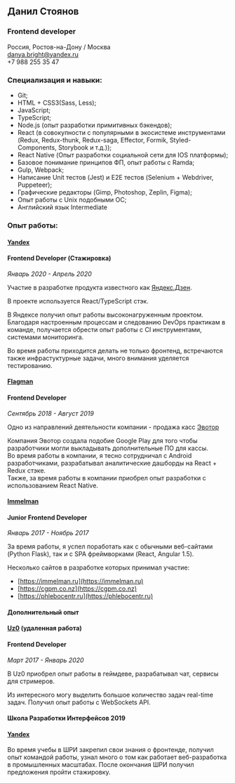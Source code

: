 ## Данил Стоянов
### **Frontend developer**
Россия, Ростов-на-Дону / Москва<br />
danya.bright@yandex.ru<br />
+7 988 255 35 47<br />

### Специализация и навыки:
* Git;
* HTML + CSS3(Sass, Less);
* JavaScript;
* TypeScript;
* Node.js (опыт разработки примитивных бэкендов);
* React (в совокупности с популярными в экосистеме инструментами (Redux, Redux-thunk, Redux-saga, Effector, Formik, Styled-Components, Storybook и т.д.));
* React Native (Опыт разработки социальной сети для IOS платформы);
* Базовое понимание принципов ФП, опыт работы с Ramda;
* Gulp, Webpack;
* Написание Unit тестов (Jest) и E2E тестов (Selenium + Webdriver, Puppeteer);
* Графические редакторы (Gimp, Photoshop, Zeplin, Figma);
* Опыт работы с Unix подобными ОС;
* Английский язык Intermediate

### Опыт работы:
#### [Yandex](https://yandex.ru/)
#### Frontend Developer (Стажировка)

*Январь 2020 - Апрель 2020*<br />

Участие в разработке продукта известного как [Яндекс.Дзен](https://zen.yandex.ru/).<br />

В проекте используется React/TypeScript стэк.

В Яндексе получил опыт работы высоконагруженным проектом. Благодаря настроенным процессам и следованию DevOps практикам в команде, получается обрести опыт работы с CI инструментами, системами мониторинга.

Во время работы приходится делать не только фронтенд, встречаются также инфрастуктурные задачи, много внимания уделяется тестированию.


#### [Flagman](https://flagman-it.ru/)

#### Frontend Developer

*Сентябрь 2018 - Август 2019*<br />

Одно из направлений деятельности компании - продажа касс [Эвотор](https://evotor.ru/) <br />

Компания Эвотор создала подобие Google Play для того чтобы разработчики могли выкладывать дополнительные ПО для кассы.<br />
Во время работы в компании, я тесно сотрудничал с Android разработчиками, разрабатывал аналитические дашборды на React + Redux стэке.<br />
Также, за время работы в компании приобрел опыт разработки с использованием React Native.

#### [Immelman](https://immelman.ru/#/)

#### Junior Frontend Developer

*Январь 2017 - Ноябрь 2017*

За время работы, я успел поработать как с обычными веб-сайтами (Python Flask), так и с SPA фреймворками (React, Angular 1.5).

Несколько сайтов в разработке которых принимал участие:

* [https://immelman.ru](https://immelman.ru)
* [https://cgpm.co.nz](https://cgpm.co.nz)
* [https://phlebocentr.ru](https://phlebocentr.ru)

#### Дополнительный опыт
#### [Uz0](https://github.com/uz0) (удаленная работа)

#### Frontend Developer

*Март 2017 - Январь 2020*

В Uz0 приобрел опыт работы в геймдеве, разрабатывал чат, сервисы для стримеров.

Из интересного могу выделить большое количество задач real-time задач. Получил опыт работы с WebSockets API.

#### Школа Разработки Интерфейсов 2019
#### [Yandex](https://yandex.ru/promo/academy/shri)

Во время учебы в ШРИ закрепил свои знания о фронтенде, получил опыт командой работы, узнал много о том как работает веб-разработка в промышленных масштабах. После окончания ШРИ получил предложения пройти стажировку.

